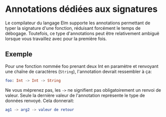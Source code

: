 # Annotations dédiées aux signatures


Le compilateur du langage Elm supporte les annotations permettant de typer la signature d'une fonction, réduisant forcément le temps de débogage. Toutefois, ce type d'annotations peut être relativement ambiguë lorsque vous travaillez avec pour la première fois.

## Exemple

Pour une fonction nommée foo prenant deux Int en paramètre et renvoyant une chaîne de caractères (`String`), l'annotation devrait ressembler à ça:

```elm
foo: Int -> Int -> String
```

Ne vous méprenez pas, les `->` ne signifient pas obligatoirement un renvoi de valeur. Seule la dernière valeur de l'annotation représente le type de données renvoyé. Cela donnerait:

```elm
ag1 -> arg2 -> valeur de retour
```
